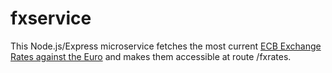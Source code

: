 # fxservice

This Node.js/Express microservice fetches the most current [ECB Exchange Rates against the Euro](https://www.ecb.europa.eu/stats/policy_and_exchange_rates/euro_reference_exchange_rates/html/index.en.html) and makes them accessible at route /fxrates.
